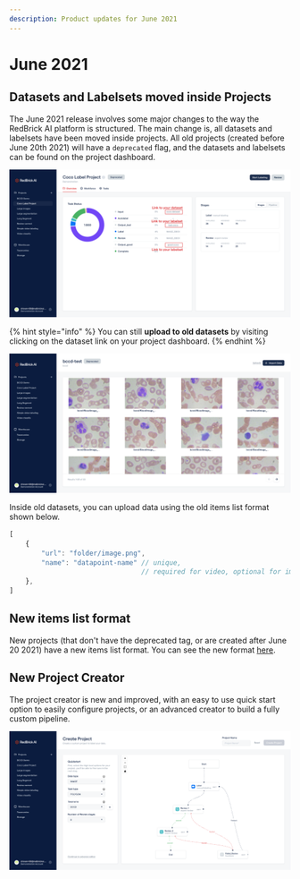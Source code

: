 ```yaml
---
description: Product updates for June 2021
---
```


# June 2021

## Datasets and Labelsets moved inside Projects

The June 2021 release involves some major changes to the way the RedBrick AI platform is structured. The main change is, all datasets and labelsets have been moved inside projects. All old projects \(created before June 20th 2021\) will have a `deprecated` flag, and the datasets and labelsets can be found on the project dashboard. 

![](../.gitbook/assets/group-477.png)

{% hint style="info" %}
You can still **upload to old datasets** by visiting clicking on the dataset link on your project dashboard. 
{% endhint %}

![Old dataset page accessible through project dashboard.](../.gitbook/assets/app.redbrickai.com_ebd3bfd3-4eab-440a-9748-e23bfeed07bf_createproject_-1-.png)

Inside old datasets, you can upload data using the old items list format shown below. 

```javascript
[
    {
        "url": "folder/image.png",
        "name": "datapoint-name" // unique, 
                                 // required for video, optional for images
    },
]
```

## New items list format

New projects \(that don't have the deprecated tag, or are created after June 20 2021\) have a new items list format. You can see the new format [here](../projects/importing-data/#items-list).

## New Project Creator

The project creator is new and improved, with an easy to use quick start option to easily configure projects, or an advanced creator to build a fully custom pipeline. 

![](../.gitbook/assets/app.redbrickai.com_ebd3bfd3-4eab-440a-9748-e23bfeed07bf_createproject_.png)

